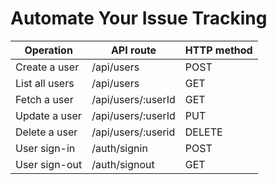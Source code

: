 
# Automate Your Issue Tracking


| Operation | API route | HTTP method |
| --------- | --------- | ----------- |
| Create a user | /api/users | POST |
| List all users | /api/users | GET |
| Fetch a user | /api/users/:userId | GET |
| Update a user | /api/users/:userId | PUT |
| Delete a user | /api/users/:userid | DELETE |
| User sign-in | /auth/signin | POST |
| User sign-out | /auth/signout | GET |
